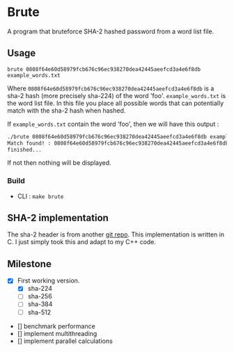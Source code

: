 # Brute

A program that bruteforce SHA-2 hashed password from a word list file.

## Usage

`brute 0808f64e60d58979fcb676c96ec938270dea42445aeefcd3a4e6f8db example_words.txt`

Where `0808f64e60d58979fcb676c96ec938270dea42445aeefcd3a4e6f8db` is a sha-2 hash (more precisely sha-224) of the word 'foo'.
`example_words.txt` is the word list file. In this file you place all possible words that can potentially match with the sha-2 hash when hashed.

If `example_words.txt` contain the word 'foo', then we will have this output :

```bash
./brute 0808f64e60d58979fcb676c96ec938270dea42445aeefcd3a4e6f8db example_words.txt
Match found! : 0808f64e60d58979fcb676c96ec938270dea42445aeefcd3a4e6f8db | foo
finished...
```

If not then nothing will be displayed.

### Build

* CLI : `make brute`

## SHA-2 implementation

The sha-2 header is from another [git repo](https://github.com/ogay/sha2).
This implementation is written in C. I just simply took this and adapt to my C++ code.

## Milestone

* [x] First working version.
    * [x] sha-224
    * [ ] sha-256
    * [ ] sha-384
    * [ ] sha-512
* [] benchmark performance
* [] implement multithreading
* [] implement parallel calculations
